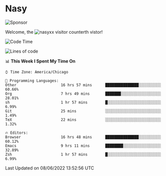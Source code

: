 # Nasy

<!--
<p align="center">
<img height="200" src="https://github-readme-stats.vercel.app/api?username=nasyxx&count_private=true&show_icons=true&theme=dracula&include_all_commits=true"/>
<img height="200" src="https://github-readme-stats.vercel.app/api/top-langs/?username=nasyxx&theme=dracula&hide=html,jupyter+notebook&count_private=true&show_icons=true"/>
</p>

  
----------------
-->

![Sponsor](https://img.shields.io/static/v1.svg?label=Sponsor&message=%E2%9D%A4&logo=GitHub&style=flat&color=pink)
 
Welcome, the ![nasyxx visitor counter](https://count.getloli.com/get/@nasyxx?theme=rule34)th vistor!
 
<!--START_SECTION:waka-->
![Code Time](http://img.shields.io/badge/Code%20Time-2%2C473%20hrs%201%20min-blue)

![Lines of code](https://img.shields.io/badge/From%20Hello%20World%20I%27ve%20Written-5%20Million%20lines%20of%20code-blue)

📊 **This Week I Spent My Time On** 

```text
⌚︎ Time Zone: America/Chicago

💬 Programming Languages: 
Other                    16 hrs 57 mins      ███████████████░░░░░░░░░░   60.66% 
Org                      7 hrs 49 mins       ███████░░░░░░░░░░░░░░░░░░   28.01% 
sh                       1 hr 57 mins        █░░░░░░░░░░░░░░░░░░░░░░░░   6.99% 
Git                      25 mins             ░░░░░░░░░░░░░░░░░░░░░░░░░   1.49% 
TeX                      22 mins             ░░░░░░░░░░░░░░░░░░░░░░░░░   1.32%

🔥 Editors: 
Browser                  16 hrs 48 mins      ███████████████░░░░░░░░░░   60.12% 
Emacs                    9 hrs 11 mins       ████████░░░░░░░░░░░░░░░░░   32.89% 
Zsh                      1 hr 57 mins        █░░░░░░░░░░░░░░░░░░░░░░░░   6.99%

```


 Last Updated on 08/06/2022 13:52:56 UTC
<!--END_SECTION:waka-->

<!-- ![visitors](https://visitor-badge.laobi.icu/badge?page_id=nasyxx.nasyxx) -->

